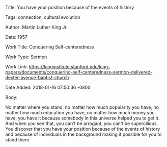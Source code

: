 Title:  You have your position because of the events of history

Tags:   connection, cultural evolution

Author: Martin Luther King Jr.

Date:   1957

Work Title: Conquering Self-centeredness

Work Type: Sermon

Work Link: https://kinginstitute.stanford.edu/king-papers/documents/conquering-self-centeredness-sermon-delivered-dexter-avenue-baptist-church

Date Added: 2018-01-16 07:50:36 -0800

Body: 

No matter where you stand, no matter how much popularity you have, no matter how much education you have, no matter how much money you have, you have it because somebody in this universe helped you to get it. And when you see that, you can't be arrogant, you can't be supercilious. You discover that you have your position because of the events of history and because of individuals in the background making it possible for you to stand there.

